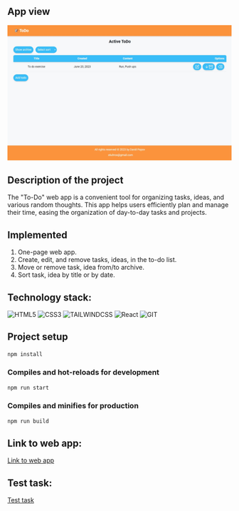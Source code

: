 ## App view

![Overview](./assets/overview.jpg)

## Description of the project

The "To-Do" web app is a convenient tool for organizing tasks, ideas, and various random thoughts. This app helps users efficiently plan and manage their time, easing the organization of day-to-day tasks and projects.

## Implemented

1. One-page web app.
2. Create, edit, and remove tasks, ideas, in the to-do list.
3. Move or remove task, idea from/to archive.
4. Sort task, idea by title or by date.

## Technology stack:

![HTML5](https://img.shields.io/badge/HTML5-E34F26?style=for-the-badge&logo=html5&logoColor=white)
![CSS3](https://img.shields.io/badge/CSS3-1572B6?style=for-the-badge&logo=css3&logoColor=white)
![TAILWINDCSS](https://img.shields.io/badge/tailwindcss-CC6699?style=for-the-badge&logoColor=white)
![React](https://img.shields.io/badge/Vue.js-35495E?style=for-the-badge&logo=vuedotjs&logoColor=4FC08D)
![GIT](https://img.shields.io/badge/GIT-E44C30?style=for-the-badge&logo=git&logoColor=white)

## Project setup
```
npm install
```

### Compiles and hot-reloads for development
```
npm run start
```

### Compiles and minifies for production
```
npm run build
```

## Link to web app:

[Link to web app](https://test-task-to-do-vue-js.vercel.app/)

## Test task:

[Test task](https://docs.google.com/document/d/1TnLjxMGN1DgV6zUeT8KTiwBGZssgeuF2OaaqM9crgc4/edit?usp=sharing)







